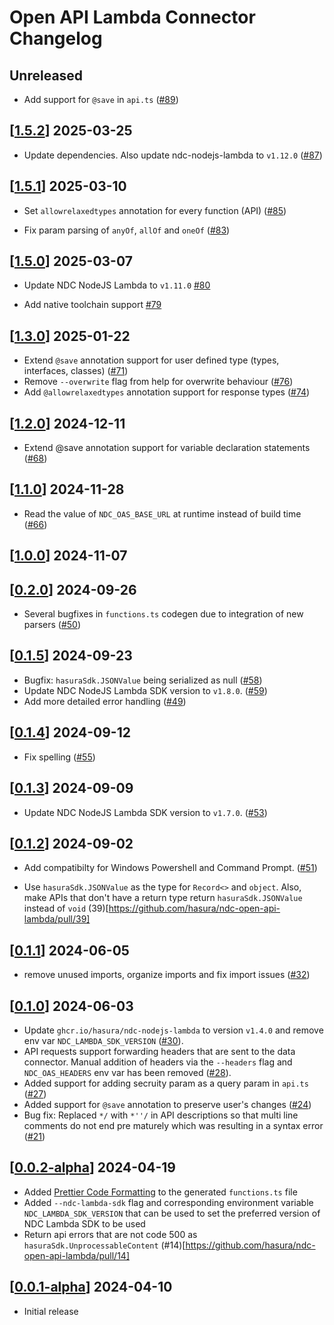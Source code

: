 # Open API Lambda Connector Changelog

## Unreleased

- Add support for `@save` in `api.ts` ([#89](https://github.com/hasura/ndc-open-api-lambda/pull/89))

## [[1.5.2](https://github.com/hasura/ndc-open-api-lambda/releases/tag/v1.5.2)] 2025-03-25

- Update dependencies. Also update ndc-nodejs-lambda to `v1.12.0` ([#87](https://github.com/hasura/ndc-open-api-lambda/pull/87))

## [[1.5.1](https://github.com/hasura/ndc-open-api-lambda/releases/tag/v1.5.1)] 2025-03-10

- Set `allowrelaxedtypes` annotation for every function (API) ([#85](https://github.com/hasura/ndc-open-api-lambda/pull/85)) 

- Fix param parsing of `anyOf`, `allOf` and `oneOf` ([#83](https://github.com/hasura/ndc-open-api-lambda/pull/83))


## [[1.5.0](https://github.com/hasura/ndc-open-api-lambda/releases/tag/v1.5.0)] 2025-03-07

- Update NDC NodeJS Lambda to `v1.11.0` [#80](https://github.com/hasura/ndc-open-api-lambda/pull/80)

- Add native toolchain support [#79](https://github.com/hasura/ndc-open-api-lambda/pull/79)

## [[1.3.0](https://github.com/hasura/ndc-open-api-lambda/releases/tag/v1.3.0)] 2025-01-22

- Extend `@save` annotation support for user defined type (types, interfaces, classes) ([#71](https://github.com/hasura/ndc-open-api-lambda/pull/71))
- Remove `--overwrite` flag from help for overwrite behaviour ([#76](https://github.com/hasura/ndc-open-api-lambda/pull/76))
- Add `@allowrelaxedtypes` annotation support for response types ([#74](https://github.com/hasura/ndc-open-api-lambda/pull/74))

## [[1.2.0](https://github.com/hasura/ndc-open-api-lambda/releases/tag/v1.2.0)] 2024-12-11

- Extend @save annotation support for variable declaration statements ([#68](https://github.com/hasura/ndc-open-api-lambda/pull/68))

## [[1.1.0](https://github.com/hasura/ndc-open-api-lambda/releases/tag/v1.1.0)] 2024-11-28

- Read the value of `NDC_OAS_BASE_URL` at runtime instead of build time ([#66](https://github.com/hasura/ndc-open-api-lambda/pull/66))

## [[1.0.0](https://github.com/hasura/ndc-open-api-lambda/releases/tag/v1.0.0)] 2024-11-07

## [[0.2.0](https://github.com/hasura/ndc-open-api-lambda/releases/tag/v0.2.0)] 2024-09-26

- Several bugfixes in `functions.ts` codegen due to integration of new parsers ([#50](https://github.com/hasura/ndc-open-api-lambda/pull/50))

## [[0.1.5](https://github.com/hasura/ndc-open-api-lambda/releases/tag/v0.1.5)] 2024-09-23

- Bugfix: `hasuraSdk.JSONValue` being serialized as null ([#58](https://github.com/hasura/ndc-open-api-lambda/pull/58))
- Update NDC NodeJS Lambda SDK version to `v1.8.0`. ([#59](https://github.com/hasura/ndc-open-api-lambda/pull/59))
- Add more detailed error handling ([#49](https://github.com/hasura/ndc-open-api-lambda/pull/49))

## [[0.1.4](https://github.com/hasura/ndc-open-api-lambda/releases/tag/v0.1.4)] 2024-09-12

- Fix spelling ([#55](https://github.com/hasura/ndc-open-api-lambda/pull/55))

## [[0.1.3](https://github.com/hasura/ndc-open-api-lambda/releases/tag/v0.1.3)] 2024-09-09

- Update NDC NodeJS Lambda SDK version to `v1.7.0`. ([#53](https://github.com/hasura/ndc-open-api-lambda/pull/53))

## [[0.1.2](https://github.com/hasura/ndc-open-api-lambda/releases/tag/v0.1.2)] 2024-09-02

- Add compatibilty for Windows Powershell and Command Prompt. ([#51](https://github.com/hasura/ndc-open-api-lambda/pull/51))

- Use `hasuraSdk.JSONValue` as the type for `Record<>` and `object`. Also, make APIs that don't have a return type return `hasuraSdk.JSONValue` instead of `void` (39)[https://github.com/hasura/ndc-open-api-lambda/pull/39]

## [[0.1.1](https://github.com/hasura/ndc-open-api-lambda/releases/tag/v0.1.1)] 2024-06-05

- remove unused imports, organize imports and fix import issues ([#32](https://github.com/hasura/ndc-open-api-lambda/pull/32))

## [[0.1.0](https://github.com/hasura/ndc-open-api-lambda/releases/tag/v0.1.0)] 2024-06-03

- Update `ghcr.io/hasura/ndc-nodejs-lambda` to version `v1.4.0` and remove env var `NDC_LAMBDA_SDK_VERSION` ([#30](https://github.com/hasura/ndc-open-api-lambda/pull/30)).
- API requests support forwarding headers that are sent to the data connector. Manual addition of headers via the `--headers` flag and `NDC_OAS_HEADERS` env var has been removed ([#28](https://github.com/hasura/ndc-open-api-lambda/pull/28)).
- Added support for adding secruity param as a query param in `api.ts` ([#27](https://github.com/hasura/ndc-open-api-lambda/pull/27))
- Added support for `@save` annotation to preserve user's changes ([#24](https://github.com/hasura/ndc-open-api-lambda/pull/24))
- Bug fix: Replaced `*/` with `*''/` in API descriptions so that multi line comments do not end pre maturely which was resulting in a syntax error ([#21](https://github.com/hasura/ndc-open-api-lambda/pull/21))

## [[0.0.2-alpha](https://github.com/hasura/ndc-open-api-lambda/releases/tag/v0.0.2-alpha)] 2024-04-19

- Added [Prettier Code Formatting](https://prettier.io/docs/en/api.html) to the generated `functions.ts` file
- Added `--ndc-lambda-sdk` flag and corresponding environment variable `NDC_LAMBDA_SDK_VERSION` that can be used to set the preferred version of NDC Lambda SDK to be used
- Return api errors that are not code 500 as `hasuraSdk.UnprocessableContent` (#14)[https://github.com/hasura/ndc-open-api-lambda/pull/14]

## [[0.0.1-alpha](https://github.com/hasura/ndc-open-api-lambda/releases/tag/v0.0.1-alpha)] 2024-04-10

- Initial release
